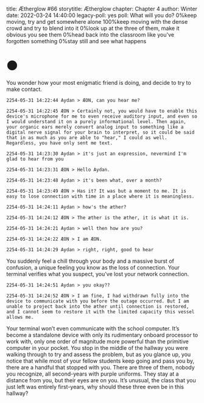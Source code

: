 title: Ætherglow #66
storytitle: Ætherglow 
chapter: Chapter 4
author: Winter
date: 2022-03-24 14:40:00
legacy-poll: yes
poll: What will you do?
      0%keep moving, try and get somewhere alone
      100%keep moving with the dense crowd and try to blend into it
      0%look up at the three of them, make it obvious you see them
      0%head back into the classroom like you've forgotten something
      0%stay still and see what happens

🌑
=

You wonder how your most enigmatic friend is doing, and decide to try to make contact.

`2254-05-31 14:22:44 Aydan > ÆON, can you hear me?`

`2254-05-31 14:22:45 ÆON > Certainly not, you would have to enable this device's microphone for me to even receive auditory input, and even so I would understand it on a purely informational level. Then again, your organic ears merely convert analog input to something like a digital nerve signal for your brain to interpret, so it could be said that in as much as you are able to "hear," I could as well. Regardless, you have only sent me text.`

`2254-05-31 14:23:30 Aydan > it's just an expression, nevermind I'm glad to hear from you`

`2254-05-31 14:23:31 ÆON > Hello Aydan.`

`2254-05-31 14:23:48 Aydan > it's been what, over a month?`

`2254-05-31 14:23:49 ÆON > Has it? It was but a moment to me. It is easy to lose connection with time in a place where it is meaningless.`

`2254-05-31 14:24:11 Aydan > how's the æther?`

`2254-05-31 14:24:12 ÆON > The æther is the æther, it is what it is.`

`2254-05-31 14:24:21 Aydan > well then how are you?`

`2254-05-31 14:24:22 ÆON > I am ÆON.`

`2254-05-31 14:24:29 Aydan > right, right, good to hear`

You suddenly feel a chill through your body and a massive burst of confusion, a unique feeling you know as the loss of connection. Your terminal verifies what you suspect, you’ve lost your network connection.

`2254-05-31 14:24:51 Aydan > you okay??`

`2254-05-31 14:24:52 ÆON > I am fine, I had withdrawn fully into the device to communicate with you before the outage occurred. But I am unable to project back into the æther until connection is restored, and I cannot seem to restore it with the limited capacity this vessel allows me.`

Your terminal won’t even communicate with the school computer. It’s become a standalone device with only its rudimentary onboard processor to work with, only one order of magnitude more powerful than the primitive computer in your pocket. You stop in the middle of the hallway you were walking through to try and assess the problem, but as you glance up, you notice that while most of your fellow students keep going and pass you by, there are a handful that stopped with you. There are three of them, nobody you recognize, all second-years with purple uniforms.  They stay at a distance from you, but their eyes are on you. It’s unusual, the class that you just left was entirely first-years, why should these three even be in this hallway?

